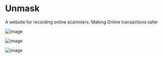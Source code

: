 # Unmask
A website for recording online scammers. Making Online transactions safer

![image](https://github.com/munyuawilson/Unmask/assets/98756995/91cf3dda-4158-476f-bbb9-c14d3f940e91)

![image](https://github.com/munyuawilson/Unmask/assets/98756995/eba4a4ab-90f5-45d7-ba2e-4a91297b929e)

![image](https://github.com/munyuawilson/Unmask/assets/98756995/c3f9b765-c96b-4330-a85f-222f98c436c7)



